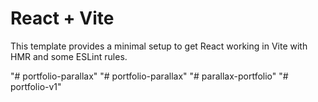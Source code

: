 # React + Vite

This template provides a minimal setup to get React working in Vite with HMR and some ESLint rules.

"# portfolio-parallax" 
"# portfolio-parallax" 
"# parallax-portfolio" 
"# portfolio-v1" 
